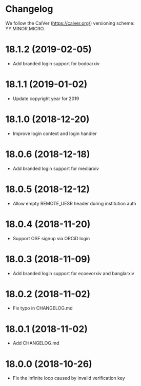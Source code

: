 # Changelog

We follow the CalVer (https://calver.org/) versioning scheme: YY.MINOR.MICRO.

18.1.2 (2019-02-05)
===================

- Add branded login support for bodoarxiv

18.1.1 (2019-01-02)
===================

- Update copyright year for 2019

18.1.0 (2018-12-20)
===================

- Improve login context and login handler

18.0.6 (2018-12-18)
===================

- Add branded login support for mediarxiv

18.0.5 (2018-12-12)
===================

- Allow empty REMOTE\_UESR header during institution auth

18.0.4 (2018-11-20)
===================

- Support OSF signup via ORCiD login

18.0.3 (2018-11-09)
===================

- Add branded login support for ecoevorxiv and banglarxiv

18.0.2 (2018-11-02)
===================

- Fix typo in CHANGELOG.md

18.0.1 (2018-11-02)
===================

- Add CHANGELOG.md

18.0.0 (2018-10-26)
===================

- Fix the infinite loop caused by invalid verification key
